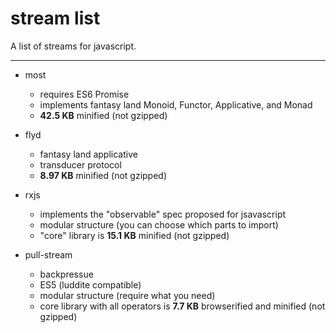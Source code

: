 # stream list

A list of streams for javascript. 

---------------------------

* most
  * requires ES6 Promise
  * implements fantasy land Monoid, Functor, Applicative, and Monad
  * **42.5 KB** minified (not gzipped)

* flyd
  * fantasy land applicative
  * transducer protocol
  * **8.97 KB** minified (not gzipped)

* rxjs
  * implements the "observable" spec proposed for jsavascript
  * modular structure (you can choose which parts to import)
  * "core" library is **15.1 KB** minified (not gzipped)

* pull-stream
  * backpressue
  * ES5 (luddite compatible)
  * modular structure (require what you need)
  * core library with all operators is **7.7 KB** browserified and minified (not gzipped)

